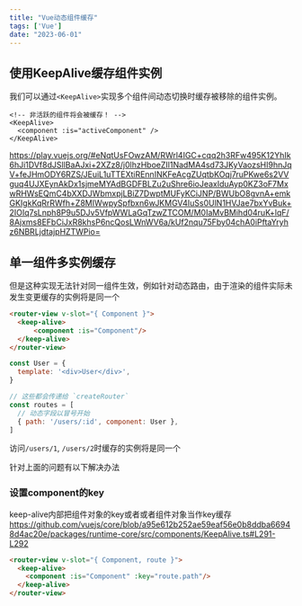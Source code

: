 ```yaml
---
title: "Vue动态组件缓存"
tags: ['Vue']
date: "2023-06-01"
---
```


## 使用KeepAlive缓存组件实例

我们可以通过`<KeepAlive>`实现多个组件间动态切换时缓存被移除的组件实例。

```vue
<!-- 非活跃的组件将会被缓存！ -->
<KeepAlive>
  <component :is="activeComponent" />
</KeepAlive>
```

<https://play.vuejs.org/#eNqtUsFOwzAM/RWrl4IGC+cqq2h3RFw495K12YhIk6hJi1DVf8dJSllBaAJxi+2XZz8/j0lhzHboeZIl1NadMA4sd73JKyVaozsHI9hnJqV+feJHmODY6RZS/JEuiL1uTTEXtiREnnINKFeAcgZUqtbKOqj7ruPKwe6s2VVguq4UJXEynAkDx1sjmeMYAdBGDFBLZu2uShre6ioJeaxIduAyp0KZ3oF7MxwRHWsEQmC4bXXDJWbmxpjLBiZ7DwptMUFyKCiJNP/BWUbO8gvnA+emkGKIgkKqRrRWfh+Z8MIWwpySpfbxn6wJKMGV4IuSs0UlN1HVJae7bxYvBuk+2IOIq7sLnph8P9u5DJv5VfpWWLaGqTzwZTCOM/M0IaMvBMihd04ruK+lqF/8Ajxms8EFbCiJxR8khsP6ncQosLWnWV6a/kUf2nqu75Fby04chA0iPftaYryhz6NBRLjdtajpHZTWPio=>

## 单一组件多实例缓存

但是这种实现无法针对同一组件生效，例如针对动态路由，由于渲染的组件实际未发生变更缓存的实例将是同一个

```html
<router-view v-slot="{ Component }">
  <keep-alive>
      <component :is="Component"/>
  </keep-alive>
</router-view>
```

```js
const User = {
  template: '<div>User</div>',
}

// 这些都会传递给 `createRouter`
const routes = [
  // 动态字段以冒号开始
  { path: '/users/:id', component: User },
]
```

访问`/users/1`, `/users/2`时缓存的实例将是同一个

针对上面的问题有以下解决办法
### 设置component的key

keep-alive内部把组件对象的key或者或者组件对象当作key缓存<https://github.com/vuejs/core/blob/a95e612b252ae59eaf56e0b8ddba66948d4ac20e/packages/runtime-core/src/components/KeepAlive.ts#L291-L292>

```html
<router-view v-slot="{ Component, route }">
  <keep-alive>
    <component :is="Component" :key="route.path"/>
  </keep-alive>
</router-view>
```

<!-- ### 修改Component的name

```html
<router-view v-slot="{ Component, route }">
  <keep-alive>
    <component :is="getComponentInstance(Component,route)"/>
  </keep-alive>
</router-view>
```
```js
// 用来存已经创建的组件
const wrapperMap = new Map();
// 将router传个我们的组件重新换一个新的组件，原组件包里面
function getComponentInstance(component, route) {
  let wrapper;
  if (component) {
    const wrapperName = route.path;
    if (wrapperMap.has(wrapperName)) {
      wrapper = wrapperMap.get(wrapperName);
    } else {
      wrapper = {
        name: wrapperName,
        render() {
          return h(component);
        },
      };
      wrapperMap.set(wrapperName, wrapper);
    }
    return h(wrapper);
  }
}
``` -->
